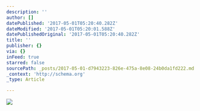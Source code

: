 ```yaml
---
description: ''
author: []
datePublished: '2017-05-01T05:20:40.282Z'
dateModified: '2017-05-01T05:20:01.588Z'
datePublishedOriginal: '2017-05-01T05:20:40.282Z'
title: ''
publisher: {}
via: {}
inFeed: true
starred: false
sourcePath: _posts/2017-05-01-d7943223-826e-475a-8e08-24b0da1fd222.md
_context: 'http://schema.org'
_type: Article

---
```

![](https://the-grid-user-content.s3-us-west-2.amazonaws.com/836b895c-78b9-43ea-8623-1c084ae16fef.jpg)